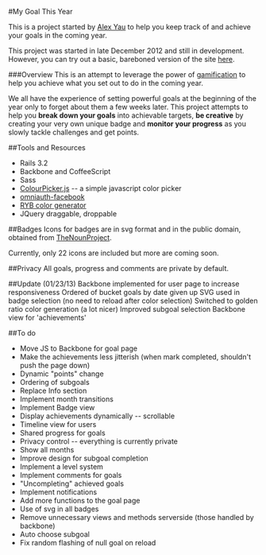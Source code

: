 #My Goal This Year

This is a project started by [Alex Yau](https://github.com/ayau) to help you keep track of and achieve your goals in the coming year.

This project was started in late December 2012 and still in development. However, you can try out a basic, bareboned version of the site [here](http://challengecomplete.com/).

###Overview
This is an attempt to leverage the power of [gamification](http://www.youtube.com/watch?v=lfBpsV1Hwqs) to help you achieve what you set out to do in the coming year. 

We all have the experience of setting powerful goals at the beginning of the year only to forget about them a few weeks later. This project attempts to help you __break down your goals__ into achievable targets, __be creative__ by creating your very own unique badge and __monitor your progress__ as you slowly tackle challenges and get points.

##Tools and Resources
* Rails 3.2
* Backbone and CoffeeScript
* Sass
* [ColourPicker.js](http://safalra.com/web-design/javascript/colour-picker/) -- a simple javascript color picker
* [omniauth-facebook](https://github.com/mkdynamic/omniauth-facebook)
* [RYB color generator](http://afriggeri.github.com/RYB/)
* JQuery draggable, droppable


##Badges
Icons for badges are in svg format and in the public domain, obtained from [TheNounProject](http://thenounproject.com/).

Currently, only 22 icons are included but more are coming soon.

##Privacy
All goals, progress and comments are private by default.

##Update (01/23/13)
    Backbone implemented for user page to increase responsiveness
    Ordered of bucket goals by date given up
    SVG used in badge selection (no need to reload after color selection)
    Switched to golden ratio color generation (a lot nicer)
    Improved subgoal selection
    Backbone view for 'achievements'

##To do
* Move JS to Backbone for goal page
* Make the achievements less jitterish (when mark completed, shouldn't push the page down)
* Dynamic "points" change
* Ordering of subgoals
* Replace Info section
* Implement month transitions
* Implement Badge view
* Display achievements dynamically -- scrollable
* Timeline view for users
* Shared progress for goals
* Privacy control -- everything is currently private
* Show all months
* Improve design for subgoal completion
* Implement a level system
* Implement comments for goals
* "Uncompleting" achieved goals
* Implement notifications
* Add more functions to the goal page
* Use of svg in all badges
* Remove unnecessary views and methods serverside (those handled by backbone)
* Auto choose subgoal
* Fix random flashing of null goal on reload

